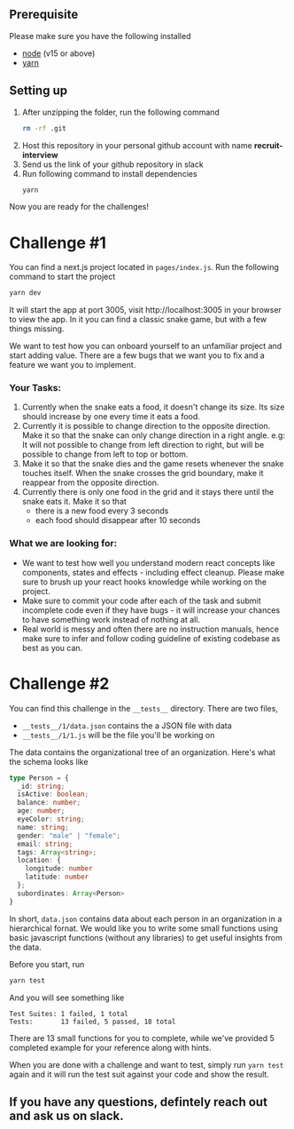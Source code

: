 ## Prerequisite
Please make sure you have the following installed
- [node](https://nodejs.org/en/download/current/)  (v15 or above)
- [yarn](https://yarnpkg.com/)


## Setting up
1. After unzipping the folder, run the following command
    ```bash
    rm -rf .git
    ```
3. Host this repository in your personal github account with name **recruit-interview**
4. Send us the link of your github repository in slack
5. Run following command to install dependencies
    ```bash
    yarn
    ```
Now you are ready for the challenges!

# Challenge #1

You can find a next.js project located in `pages/index.js`. Run the following command to start the project
```bash
yarn dev
```
It will start the app at port 3005, visit http://localhost:3005 in your browser to view the app. In it you can find a classic snake game, but with a few things missing.

We want to test how you can onboard yourself to an unfamiliar project and start adding value. There are a few bugs that we want you to fix and a feature we want you to implement.


### Your Tasks:
1. Currently when the snake eats a food, it doesn't change its size. Its size should increase by one every time it eats a food.
2. Currently it is possible to change direction to the opposite direction. Make it so that the snake can only change direction in a right angle. e.g: It will not possible to change from left direction to right, but will be possible to change from left to top or bottom.
3. Make it so that the snake dies and the game resets whenever the snake touches itself.
When the snake crosses the grid boundary, make it reappear from the opposite direction.
4. Currently there is only one food in the grid and it stays there until the snake eats it. Make it so that
    - there is a new food every 3 seconds
    - each food should disappear after 10 seconds


### What we are looking for:
- We want to test how well you understand modern react concepts like components, states and effects - including effect cleanup. Please make sure to brush up your react hooks knowledge while working on the project.
- Make sure to commit your code after each of the task and submit incomplete code even if they have bugs - it will increase your chances to have something work instead of nothing at all.
- Real world is messy and often there are no instruction manuals, hence make sure to infer and follow coding guideline of existing codebase as best as you can.


# Challenge #2
You can find this challenge in the `__tests__` directory. There are two files,
- `__tests__/1/data.json` contains the a JSON file with data
- `__tests__/1/1.js` will be the file you'll be working on

The data contains the organizational tree of an organization. Here's what the schema looks like
```ts
type Person = {
  _id: string;
  isActive: boolean;
  balance: number;
  age: number;
  eyeColor: string;
  name: string;
  gender: "male" | "female";
  email: string;
  tags: Array<string>;
  location: {
    longitude: number
    latitude: number
  };
  subordinates: Array<Person>
}
```

In short, `data.json` contains data about each person in an organization in a hierarchical fornat. We would like you to write some small functions using basic javascript functions (without any libraries) to get useful insights from the data.

Before you start, run
```bash
yarn test
```
And you will see something like
```
Test Suites: 1 failed, 1 total
Tests:       13 failed, 5 passed, 18 total
```

There are 13 small functions for you to complete, while we've provided 5 completed example for your reference along with hints.

When you are done with a challenge and want to test, simply run `yarn test` again and it will run the test suit against your code and show the result.


## If you have any questions, defintely reach out and ask us on slack.
